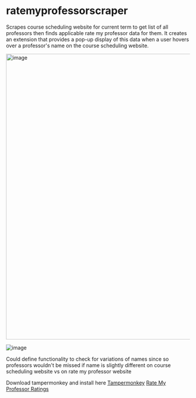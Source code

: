 # ratemyprofessorscraper
Scrapes course scheduling website for current term to get list of all professors then finds applicable rate my professor data for them.
It creates an extension that provides a pop-up display of this data when a user hovers over a professor's name on the course scheduling website.


<img width="782" alt="image" src="https://github.com/Alexwitk/ratemyprofessorscraper/assets/82058380/e2ac05a7-dcee-40c0-887b-aeb26c0f3f45">


![image](https://github.com/Alexwitk/ratemyprofessorscraper/assets/82058380/9cddd19b-7656-474b-a755-e1b746544132)


Could define functionality to check for variations of names since so professors wouldn't be missed if name is slightly different on course scheduling website vs on rate my professor website 

Download tampermonkey and install here
[Tampermonkey](https://www.tampermonkey.net/)
[Rate My Professor Ratings](https://greasyfork.org/en/scripts/479489-rate-my-professor-ratings)
